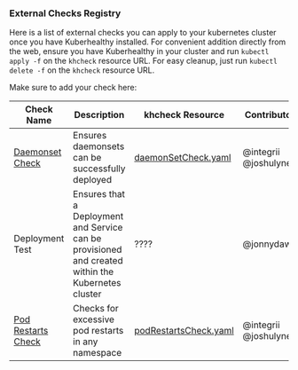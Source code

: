 ### External Checks Registry

Here is a list of external checks you can apply to your kubernetes cluster once you have Kuberhealthy installed.  For convenient addition directly from the web, ensure you have Kuberhealthy in your cluster and run `kubectl apply -f` on the `khcheck` resource URL.  For easy cleanup, just run `kubectl delete -f` on the `khcheck` resource URL.

Make sure to add your check here:

| Check Name | Description | khcheck Resource | Contributor |
| --- | --- | --- | --- |
| [Daemonset Check](../cmd/daemonSetCheck/README.md) | Ensures daemonsets can be successfully deployed | [daemonSetCheck.yaml](../cmd/daemonSetCheck/daemonSetCheck.yaml) | @integrii @joshulyne |
| Deployment Test | Ensures that a Deployment and Service can be provisioned and created within the Kubernetes cluster | ???? | @jonnydawg |
| [Pod Restarts Check](../cmd/podRestartsCheck/README.md) | Checks for excessive pod restarts in any namespace | [podRestartsCheck.yaml](../cmd/podRestartsCheck/podRestartsCheck.yaml) | @integrii @joshulyne |
